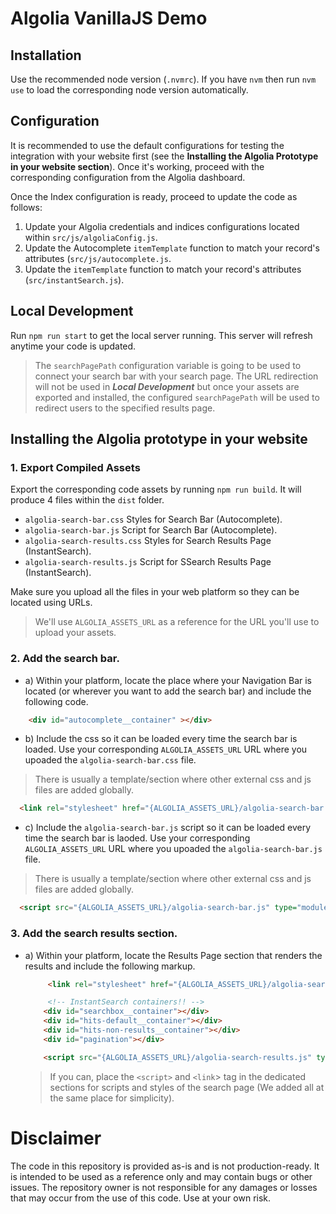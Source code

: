 # Algolia VanillaJS Demo
## Installation
Use the recommended node version (`.nvmrc`). If you have `nvm` then run `nvm use` to load the corresponding node version automatically.

## Configuration
It is recommended to use the default configurations for testing the integration with your website first (see the **Installing the Algolia Prototype in your website section**). Once it's working, proceed with the corresponding configuration from the Algolia dashboard.

Once the Index configuration is ready, proceed to update the code as follows:
1. Update your Algolia credentials and indices configurations located within `src/js/algoliaConfig.js`.
2. Update the Autocomplete `itemTemplate` function to match your record's attributes (`src/js/autocomplete.js`.
3. Update the `itemTemplate` function to match your record's attributes (`src/instantSearch.js`).
## Local Development
Run `npm run start` to get the local server running. This server will refresh anytime your code is updated.

> The `searchPagePath` configuration variable is going to be used to connect your search bar with your search page. The URL redirection will not be used in ***Local Development*** but once your assets are exported and installed, the configured `searchPagePath` will be used to redirect users to the specified results page.

## Installing the Algolia prototype in your website
### 1. Export Compiled Assets
Export the corresponding code assets by running `npm run build`. It will produce 4 files within the `dist` folder.
- `algolia-search-bar.css` Styles for Search Bar (Autocomplete).
- `algolia-search-bar.js` Script for Search Bar (Autocomplete).
- `algolia-search-results.css` Styles for Search Results Page (InstantSearch).
- `algolia-search-results.js` Script for SSearch Results Page (InstantSearch).

Make sure you upload all the files in your web platform so they can be located using URLs.
> We'll use `ALGOLIA_ASSETS_URL` as a reference for the URL you'll use to upload your assets.

### 2. Add the search bar.
  - a) Within your platform, locate the place where your Navigation Bar is located (or wherever you want to add the search bar) and include the following code.
  ```html
      <div id="autocomplete__container" ></div>
  ```
  - b) Include the css so it can be loaded every time the search bar is loaded. Use your corresponding `ALGOLIA_ASSETS_URL` URL where you upoaded the `algolia-search-bar.css` file.
   > There is usually a template/section where other external css and js files are added globally.
  ```html
    <link rel="stylesheet" href="{ALGOLIA_ASSETS_URL}/algolia-search-bar.css">
  ```
  - c) Include the `algolia-search-bar.js` script so it can be loaded every time the search bar is laoded. Use your corresponding `ALGOLIA_ASSETS_URL` URL where you upoaded the `algolia-search-bar.js` file.
  > There is usually a template/section where other external css and js files are added globally.
```html
  <script src="{ALGOLIA_ASSETS_URL}/algolia-search-bar.js" type="module"></script>
```
### 3. Add the search results section.
- a) Within your platform, locate the Results Page section that renders the results and include the following markup.
  ```html
       <link rel="stylesheet" href="{ALGOLIA_ASSETS_URL}/algolia-search-results.css">

       <!-- InstantSearch containers!! -->
      <div id="searchbox__container"></div>
      <div id="hits-default__container"></div>
      <div id="hits-non-results__container"></div>
      <div id="pagination"></div>

      <script src="{ALGOLIA_ASSETS_URL}/algolia-search-results.js" type="module"></script>
  ```
  > If you can, place the `<script>` and `<link`> tag in the dedicated sections for scripts and styles of the search page (We added all at the same place for simplicity).

# Disclaimer
The code in this repository is provided as-is and is not production-ready. It is intended to be used as a reference only and may contain bugs or other issues. The repository owner is not responsible for any damages or losses that may occur from the use of this code. Use at your own risk.
